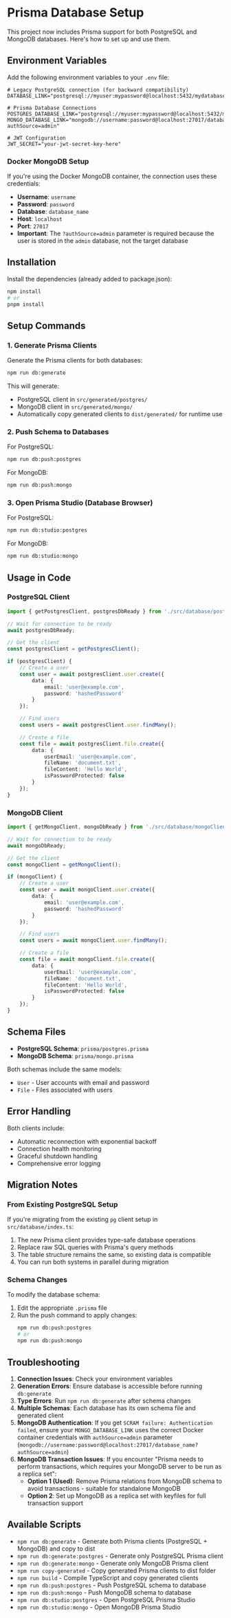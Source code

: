 # Prisma Database Setup

This project now includes Prisma support for both PostgreSQL and MongoDB databases. Here's how to set up and use them.

## Environment Variables

Add the following environment variables to your `.env` file:

```env
# Legacy PostgreSQL connection (for backward compatibility)
DATABASE_LINK="postgresql://myuser:mypassword@localhost:5432/mydatabase"

# Prisma Database Connections
POSTGRES_DATABASE_LINK="postgresql://myuser:mypassword@localhost:5432/mydatabase"
MONGO_DATABASE_LINK="mongodb://username:password@localhost:27017/database_name?authSource=admin"

# JWT Configuration
JWT_SECRET="your-jwt-secret-key-here"
```

### Docker MongoDB Setup

If you're using the Docker MongoDB container, the connection uses these credentials:
- **Username**: `username`
- **Password**: `password`
- **Database**: `database_name`
- **Host**: `localhost`
- **Port**: `27017`
- **Important**: The `?authSource=admin` parameter is required because the user is stored in the `admin` database, not the target database

## Installation

Install the dependencies (already added to package.json):

```bash
npm install
# or
pnpm install
```

## Setup Commands

### 1. Generate Prisma Clients

Generate the Prisma clients for both databases:

```bash
npm run db:generate
```

This will generate:
- PostgreSQL client in `src/generated/postgres/`
- MongoDB client in `src/generated/mongo/`
- Automatically copy generated clients to `dist/generated/` for runtime use

### 2. Push Schema to Databases

For PostgreSQL:
```bash
npm run db:push:postgres
```

For MongoDB:
```bash
npm run db:push:mongo
```

### 3. Open Prisma Studio (Database Browser)

For PostgreSQL:
```bash
npm run db:studio:postgres
```

For MongoDB:
```bash
npm run db:studio:mongo
```

## Usage in Code

### PostgreSQL Client

```typescript
import { getPostgresClient, postgresDbReady } from './src/database/postgresClient';

// Wait for connection to be ready
await postgresDbReady;

// Get the client
const postgresClient = getPostgresClient();

if (postgresClient) {
    // Create a user
    const user = await postgresClient.user.create({
        data: {
            email: 'user@example.com',
            password: 'hashedPassword'
        }
    });

    // Find users
    const users = await postgresClient.user.findMany();

    // Create a file
    const file = await postgresClient.file.create({
        data: {
            userEmail: 'user@example.com',
            fileName: 'document.txt',
            fileContent: 'Hello World',
            isPasswordProtected: false
        }
    });
}
```

### MongoDB Client

```typescript
import { getMongoClient, mongoDbReady } from './src/database/mongoClient';

// Wait for connection to be ready
await mongoDbReady;

// Get the client
const mongoClient = getMongoClient();

if (mongoClient) {
    // Create a user
    const user = await mongoClient.user.create({
        data: {
            email: 'user@example.com',
            password: 'hashedPassword'
        }
    });

    // Find users
    const users = await mongoClient.user.findMany();

    // Create a file
    const file = await mongoClient.file.create({
        data: {
            userEmail: 'user@example.com',
            fileName: 'document.txt',
            fileContent: 'Hello World',
            isPasswordProtected: false
        }
    });
}
```

## Schema Files

- **PostgreSQL Schema**: `prisma/postgres.prisma`
- **MongoDB Schema**: `prisma/mongo.prisma`

Both schemas include the same models:
- `User` - User accounts with email and password
- `File` - Files associated with users

## Error Handling

Both clients include:
- Automatic reconnection with exponential backoff
- Connection health monitoring
- Graceful shutdown handling
- Comprehensive error logging

## Migration Notes

### From Existing PostgreSQL Setup

If you're migrating from the existing `pg` client setup in `src/database/index.ts`:

1. The new Prisma client provides type-safe database operations
2. Replace raw SQL queries with Prisma's query methods
3. The table structure remains the same, so existing data is compatible
4. You can run both systems in parallel during migration

### Schema Changes

To modify the database schema:

1. Edit the appropriate `.prisma` file
2. Run the push command to apply changes:
   ```bash
   npm run db:push:postgres
   # or
   npm run db:push:mongo
   ```

## Troubleshooting

1. **Connection Issues**: Check your environment variables
2. **Generation Errors**: Ensure database is accessible before running `db:generate`
3. **Type Errors**: Run `npm run db:generate` after schema changes
4. **Multiple Schemas**: Each database has its own schema file and generated client
5. **MongoDB Authentication**: If you get `SCRAM failure: Authentication failed`, ensure your `MONGO_DATABASE_LINK` uses the correct Docker container credentials with `authSource=admin` parameter (`mongodb://username:password@localhost:27017/database_name?authSource=admin`)
6. **MongoDB Transaction Issues**: If you encounter "Prisma needs to perform transactions, which requires your MongoDB server to be run as a replica set":
   - **Option 1 (Used)**: Remove Prisma relations from MongoDB schema to avoid transactions - suitable for standalone MongoDB
   - **Option 2**: Set up MongoDB as a replica set with keyfiles for full transaction support

## Available Scripts

- `npm run db:generate` - Generate both Prisma clients (PostgreSQL + MongoDB) and copy to dist
- `npm run db:generate:postgres` - Generate only PostgreSQL Prisma client
- `npm run db:generate:mongo` - Generate only MongoDB Prisma client
- `npm run copy-generated` - Copy generated Prisma clients to dist folder
- `npm run build` - Compile TypeScript and copy generated clients
- `npm run db:push:postgres` - Push PostgreSQL schema to database
- `npm run db:push:mongo` - Push MongoDB schema to database  
- `npm run db:studio:postgres` - Open PostgreSQL Prisma Studio
- `npm run db:studio:mongo` - Open MongoDB Prisma Studio
